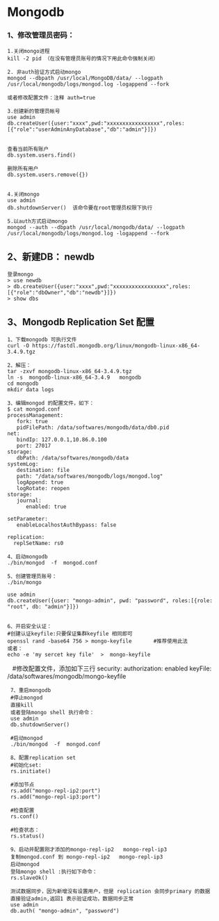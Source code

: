 # Mongodb

### 1、修改管理员密码：

    1.关闭mongo进程
    kill -2 pid （在没有管理员账号的情况下用此命令强制关闭）
    
    2. 非auth验证方式启动mongo
    mongod --dbpath /usr/local/MongoDB/data/ --logpath /usr/local/mongodb/logs/mongod.log -logappend --fork
    
    或者修改配置文件：注释 auth=true
    
    3.创建新的管理员帐号
    use admin
    db.createUser({user:"xxxx",pwd:"xxxxxxxxxxxxxxxxx",roles:[{"role":"userAdminAnyDatabase","db":"admin"}]})  
    
    
    查看当前所有账户
    db.system.users.find()
    
    删除所有用户
    db.system.users.remove({})
    

    4.关闭mongo
    use admin
    db.shutdownServer()  该命令要在root管理员权限下执行
    
    5.以auth方式启动mongo
    mongod --auth --dbpath /usr/local/mongodb/data/ --logpath /usr/local/mongodb/logs/mongod.log -logappend --fork
    
    
## 2、新建DB： newdb
    登录mongo
    > use newdb
    > db.createUser({user:"xxxx",pwd:"xxxxxxxxxxxxxxxxx",roles:[{"role":"dbOwner","db":"newdb"}]}) 
    > show dbs
    
    
     
## 3、Mongodb Replication Set 配置

    1、下载mongodb 可执行文件
    curl -O https://fastdl.mongodb.org/linux/mongodb-linux-x86_64-3.4.9.tgz

    2、解压：
    tar -zxvf mongodb-linux-x86_64-3.4.9.tgz
    ln -s  mongodb-linux-x86_64-3.4.9   mongodb
    cd mongodb
    mkdir data logs 

    3、编辑mongod 的配置文件，如下：
    $ cat mongod.conf 
    processManagement:
       fork: true
       pidFilePath: /data/softwares/mongodb/data/db0.pid
    net:
       bindIp: 127.0.0.1,10.86.0.100
       port: 27017
    storage:
       dbPath: /data/softwares/mongodb/data
    systemLog:
       destination: file
       path: "/data/softwares/mongodb/logs/mongod.log"
       logAppend: true
       logRotate: reopen
    storage:
       journal:
          enabled: true

    setParameter:
       enableLocalhostAuthBypass: false

    replication:
      replSetName: rs0

    4、启动mongodb
    ./bin/mongod  -f  mongod.conf 

    5、创建管理员账号：
    ./bin/mongo

    use admin
    db.createUser({user: "mongo-admin", pwd: "password", roles:[{role: "root", db: "admin"}]})


    6、开启安全认证：
    #创建认证keyfile:只要保证集群keyfile 相同即可
    openssl rand -base64 756 > mongo-keyfile       #推荐使用此法
    或者：
    echo -e 'my sercet key file'  >  mongo-keyfile

    #修改配置文件，添加如下三行
    security:
       authorization: enabled
       keyFile: /data/softwares/mongodb/mongo-keyfile

     7、重启mongodb
     #停止mongod
     直接kill 
     或者登陆mongo shell 执行命令：
     use admin 
     db.shutdownServer()

     #启动mongod
     ./bin/mongod  -f  mongod.conf 

     8、配置replication set
     #初始化set:
     rs.initiate()

     #添加节点
     rs.add("mongo-repl-ip2:port")
     rs.add("mongo-repl-ip3:port")

     #检查配置
     rs.conf()

     #检查状态：
     rs.status()

     9、启动并配置刚才添加的mongo-repl-ip2   mongo-repl-ip3
     复制mongod.conf 到 mongo-repl-ip2   mongo-repl-ip3
     启动mongod
     登陆mongo shell :执行如下命令：
     rs.slaveOk()

     测试数据同步，因为新增没有设置用户，但是 replication 会同步primary 的数据
     直接验证admin,返回1 表示验证成功，数据同步正常
     use admin
     db.auth( "mongo-admin", "password")
 
 
 
 
 
